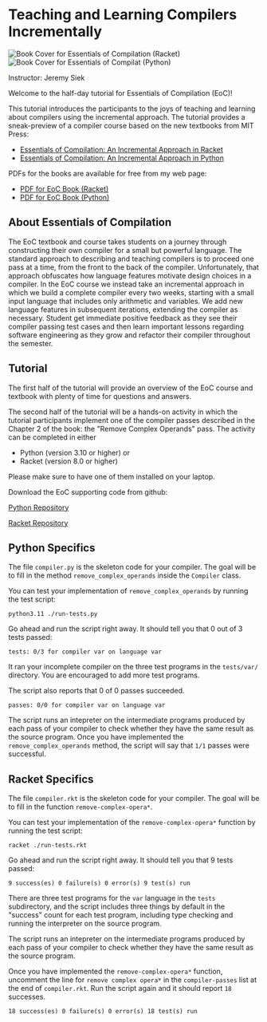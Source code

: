 
# Teaching and Learning Compilers Incrementally

![Book Cover for Essentials of Compilation (Racket)](https://mit-press-us.imgix.net/covers/9780262047760.jpg?auto=format&w=298&dpr=1&q=20)![Book Cover for Essentials of Compilat (Python)](https://mit-press-us.imgix.net/covers/9780262048248.jpg?auto=format&w=298&dpr=1&q=20)

Instructor: Jeremy Siek

Welcome to the half-day tutorial for Essentials of Compilation (EoC)!

This tutorial introduces the participants to the joys of teaching and
learning about compilers using the incremental approach. The tutorial
provides a sneak-preview of a compiler course based on the new
textbooks from MIT Press:

* [Essentials of Compilation: An Incremental Approach in Racket](https://mitpress.mit.edu/9780262047760/essentials-of-compilation/)
* [Essentials of Compilation: An Incremental Approach in Python](https://mitpress.mit.edu/9780262048248/essentials-of-compilation/)

PDFs for the books are available for free from my web page:

* [PDF for EoC Book (Racket)](https://www.dropbox.com/s/ktdw8j0adcc44r0/book.pdf?dl=1)
* [PDF for EoC Book (Python)](https://www.dropbox.com/s/mfxtojk4yif3toj/python-book.pdf?dl=1)


## About Essentials of Compilation

The EoC textbook and course takes students on a journey through
constructing their own compiler for a small but powerful language. The
standard approach to describing and teaching compilers is to proceed
one pass at a time, from the front to the back of the
compiler. Unfortunately, that approach obfuscates how language
features motivate design choices in a compiler. In the EoC course we
instead take an incremental approach in which we build a complete
compiler every two weeks, starting with a small input language that
includes only arithmetic and variables. We add new language features
in subsequent iterations, extending the compiler as necessary. Student
get immediate positive feedback as they see their compiler passing
test cases and then learn important lessons regarding software
engineering as they grow and refactor their compiler throughout the
semester.

## Tutorial

The first half of the tutorial will provide an overview of the EoC
course and textbook with plenty of time for questions and answers. 

The second half of the tutorial will be a hands-on activity in which
the tutorial participants implement one of the compiler passes
described in the Chapter 2 of the book: the "Remove Complex Operands"
pass. The activity can be completed in either

* Python (version 3.10 or higher) or
* Racket (version 8.0 or higher)

Please make sure to have one of them installed on your laptop.

Download the EoC supporting code from github:

[Python Repository](https://github.com/IUCompilerCourse/python-student-support-code)

[Racket Repository](https://github.com/IUCompilerCourse/public-student-support-code)

## Python Specifics

The file `compiler.py` is the skeleton code for your compiler.
The goal will be to fill in the method `remove_complex_operands`
inside the `Compiler` class.

You can test your implementation of `remove_complex_operands` by
running the test script:

    python3.11 ./run-tests.py

Go ahead and run the script right away. It should tell you that 0 out
of 3 tests passed:

    tests: 0/3 for compiler var on language var
	
It ran your incomplete compiler on the three test programs in the
`tests/var/` directory. You are encouraged to add more test programs.

The script also reports that 0 of 0 passes succeeded.

    passes: 0/0 for compiler var on language var

The script runs an intepreter on the intermediate programs produced by
each pass of your compiler to check whether they have the same result
as the source program. Once you have implemented the
`remove_complex_operands` method, the script will say that `1/1` passes
were successful.

## Racket Specifics

The file `compiler.rkt` is the skeleton code for your compiler.
The goal will be to fill in the function `remove-complex-opera*`.

You can test your implementation of the `remove-complex-opera*`
function by running the test script:

    racket ./run-tests.rkt

Go ahead and run the script right away. It should tell you that 9
tests passed:

    9 success(es) 0 failure(s) 0 error(s) 9 test(s) run

There are three test programs for the `var` language in the `tests`
subdirectory, and the script includes three things by default in the
"success" count for each test program, including type checking and
running the interpreter on the source program.

The script runs an intepreter on the intermediate programs produced by
each pass of your compiler to check whether they have the same result
as the source program. 

Once you have implemented the `remove-complex-opera*` function,
uncomment the line for `remove complex opera*` in the
`compiler-passes` list at the end of `compiler.rkt`. Run the script
again and it should report `18` successes.

    18 success(es) 0 failure(s) 0 error(s) 18 test(s) run
